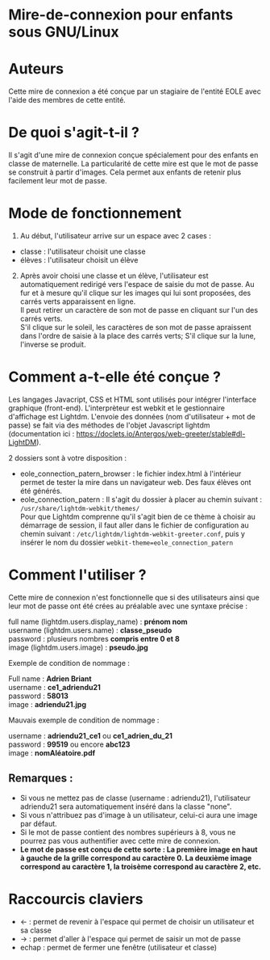 # Mire-de-connexion pour enfants sous GNU/Linux

# Auteurs
Cette mire de connexion a été conçue par un stagiaire de l'entité EOLE avec l'aide des membres de cette entité.

# De quoi s'agit-t-il ?
Il s'agit d'une mire de connexion conçue spécialement pour des enfants en classe de maternelle. La particularité de cette mire est que le mot de passe se construit à partir d'images. Cela permet aux enfants de retenir plus facilement leur mot de passe.

# Mode de fonctionnement
1) Au début, l'utilisateur arrive sur un espace avec 2 cases :
- classe : l'utilisateur choisit une classe
- élèves : l'utilisateur choisit un élève

2) Après avoir choisi une classe et un élève, l'utilisateur est automatiquement redirigé vers l'espace de saisie du mot de passe.
Au fur et à mesure qu'il clique sur les images qui lui sont proposées, des carrés verts apparaissent en ligne. <br/>
Il peut retirer un caractère de son mot de passe en cliquant sur l'un des carrés verts. <br/>
S'il clique sur le soleil, les caractères de son mot de passe apraissent dans l'ordre de saisie à la place des carrés verts; S'il clique sur la lune, l'inverse se produit.


# Comment a-t-elle été conçue ?
Les langages Javacript, CSS et HTML sont utilisés pour intégrer l'interface graphique (front-end).
L'interprèteur est webkit et le gestionnaire d'affichage est Lightdm.
L'envoie des données (nom d'utilisateur + mot de passe) se fait via des méthodes de l'objet Javascript lightdm (documentation ici : https://doclets.io/Antergos/web-greeter/stable#dl-LightDM).

2 dossiers sont à votre disposition :
  - eole_connection_patern_browser : le fichier index.html à l'intérieur permet de tester la mire dans un navigateur web. Des faux élèves ont été générés.
  - eole_connection_patern : Il s'agit du dossier à placer au chemin suivant : ```/usr/share/lightdm-webkit/themes/``` <br />
  Pour que Lightdm comprenne qu'il s'agit bien de ce thème à choisir au démarrage de session, il faut aller dans le fichier de configuration au chemin suivant : ```/etc/lightdm/lightdm-webkit-greeter.conf```, puis y insérer le nom du dossier ```webkit-theme=eole_connection_patern```<br />

# Comment l'utiliser ?
Cette mire de connexion n'est fonctionnelle que si des utilisateurs ainsi que leur mot de passe ont été crées au préalable avec une syntaxe précise :

full name (lightdm.users.display_name) : **prénom nom** <br/>
username (lightdm.users.name) : **classe_pseudo** <br/>
password : plusieurs nombres **compris entre 0 et 8** <br/>
image (lightdm.users.image) : **pseudo.jpg** <br/>

Exemple de condition de nommage :

Full name : **Adrien Briant** <br/>
username : **ce1_adriendu21** <br/>
password : **58013** <br/>
image : **adriendu21.jpg** <br/>

Mauvais exemple de condition de nommage :

username : **adriendu21_ce1** ou **ce1_adrien_du_21** <br/>
password : **99519** ou encore **abc123** <br/>
image : **nomAléatoire.pdf** <br/>

## Remarques :
- Si vous ne mettez pas de classe (username : adriendu21), l'utilisateur adriendu21 sera automatiquement inséré dans la classe "none".<br/>
- Si vous n'attribuez pas d'image à un utilisateur, celui-ci aura une image par défaut.<br/>
- Si le mot de passe contient des nombres supérieurs à 8, vous ne pourrez pas vous authentifier avec cette mire de connexion.<br/>
- **Le mot de passe est conçu de cette sorte : La première image en haut à gauche de la grille correspond au caractère 0. La deuxième image correspond au caractère 1, la troisème correspond au caractère 2, etc.**


# Raccourcis claviers
 - <- : permet de revenir à l'espace qui permet de choisir un utilisateur et sa classe
 - -> : permet d'aller à l'espace qui permet de saisir un mot de passe
 - echap : permet de fermer une fenêtre (utilisateur et classe) 
